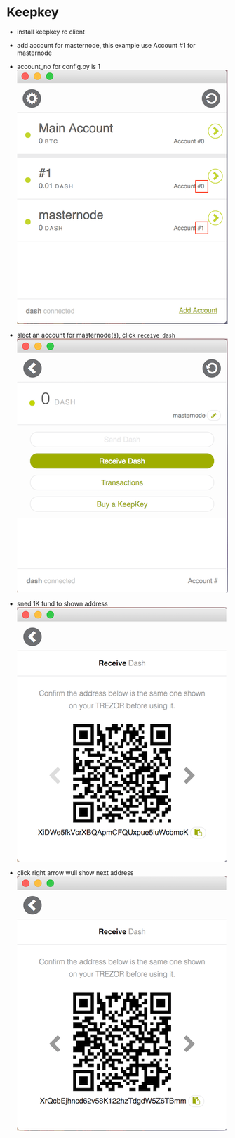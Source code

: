 Keepkey
=============================================

- install keepkey rc client

* add account for masternode, this example use Account #1 for masternode
* account_no for config.py is 1
![1](./keepkey01.png)

* slect an account for masternode(s), click `receive dash`
![1](./keepkey02.png)

* sned 1K fund to shown address
![1](./keepkey03.png)

* click right arrow wull show next address
![1](./keepkey04.png)

